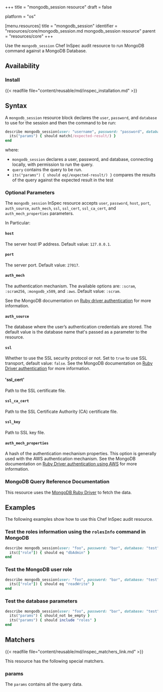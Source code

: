 +++
title = "mongodb_session resource"
draft = false

platform = "os"

[menu.resources]
    title = "mongodb_session"
    identifier = "resources/core/mongodb_session.md mongodb_session resource"
    parent = "resources/core"
+++

Use the `mongodb_session` Chef InSpec audit resource to run MongoDB command against a MongoDB Database.

## Availability

### Install

{{< readfile file="content/reusable/md/inspec_installation.md" >}}

## Syntax

A `mongodb_session` resource block declares the `user`, `password`, and `database` to use for the session and then the command to be run:

```ruby
describe mongodb_session(user: "username", password: "password", database: "test").query(key: value) do
  its("params") { should match(/expected-result/) }
end
```

where:

- `mongodb_session` declares a user, password, and database, connecting locally, with permission to run the query.
- `query` contains the query to be run.
- `its("params") { should eq(/expected-result/) }` compares the results of the query against the expected result in the test

### Optional Parameters

The `mongodb_session` InSpec resource accepts `user`, `password`, `host`, `port`, `auth_source`, `auth_mech`, `ssl`, `ssl_cert`, `ssl_ca_cert`, and `auth_mech_properties` parameters.

In Particular:

#### `host`

The server host IP address. Default value: `127.0.0.1`.

#### `port`

The server port. Default value: `27017`.

#### `auth_mech`

The authentication mechanism. The available options are: `:scram`, `:scram256`, `:mongodb_x509`, and `:aws`. Default value: `:scram`.

See the MongoDB documentation on [Ruby driver authentication](https://docs.mongodb.com/ruby-driver/current/reference/authentication/) for more information.

#### `auth_source`

The database where the user’s authentication credentials are stored. The default value is the database name that's passed as a parameter to the resource.

#### `ssl`

Whether to use the SSL security protocol or not. Set to `true` to use SSL transport, default value: `false`. See the MongoDB documentation on [Ruby Driver authentication](https://docs.mongodb.com/ruby-driver/current/reference/authentication/#client-certificate-x-509) for more information.

#### 'ssl_cert'

Path to the SSL certificate file.

#### `ssl_ca_cert`

Path to the SSL Certificate Authority (CA) certificate file.

#### `ssl_key`

Path to SSL key file.

#### `auth_mech_properties`

A hash of the authentication mechanism properties. This option is generally used with the AWS authentication mechanism. See the MongoDB documentation on [Ruby Driver authentication using AWS](https://docs.mongodb.com/ruby-driver/current/reference/authentication/#aws) for more information.

### MongoDB Query Reference Documentation

This resource uses the [MongoDB Ruby Driver](https://docs.mongodb.com/ruby-driver/current/reference/authentication/) to fetch the data.

## Examples

The following examples show how to use this Chef InSpec audit resource.

### Test the roles information using the `rolesInfo` command in MongoDB

```ruby
describe mongodb_session(user: "foo", password: "bar", database: "test").query(rolesInfo: "dbAdmin").params["roles"].first do
  its(["role"]) { should eq "dbAdmin" }
end
```

### Test the MongoDB user role

```ruby
describe mongodb_session(user: "foo", password: "bar", database: "test").query(usersInfo: "foo").params["users"].first["roles"].first do
  its(["role"]) { should eq "readWrite" }
end
```

### Test the database parameters

```ruby
describe mongodb_session(user: "foo", password: "bar", database: "test").query(rolesInfo: "dbAdmin") do
  its("params") { should_not be_empty }
  its("params") { should include "roles" }
end
```

## Matchers

{{< readfile file="content/reusable/md/inspec_matchers_link.md" >}}

This resource has the following special matchers.

### params

The `params` contains all the query data.
